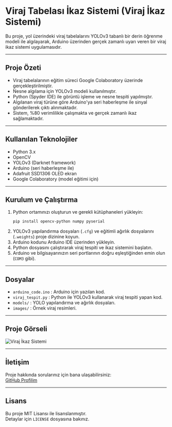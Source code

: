 # Viraj Tabelası İkaz Sistemi (Viraj İkaz Sistemi)

Bu proje, yol üzerindeki viraj tabelalarını YOLOv3 tabanlı bir derin öğrenme modeli ile algılayarak, Arduino üzerinden gerçek zamanlı uyarı veren bir viraj ikaz sistemi uygulamasıdır.

---

## Proje Özeti

- Viraj tabelalarının eğitim süreci Google Colaboratory üzerinde gerçekleştirilmiştir.
- Nesne algılama için YOLOv3 modeli kullanılmıştır.
- Python (Spyder IDE) ile görüntü işleme ve nesne tespiti yapılmıştır.
- Algılanan viraj türüne göre Arduino'ya seri haberleşme ile sinyal gönderilerek çıktı alınmaktadır.
- Sistem, %80 verimlilikle çalışmakta ve gerçek zamanlı ikaz sağlamaktadır.

---

## Kullanılan Teknolojiler

- Python 3.x
- OpenCV
- YOLOv3 (Darknet framework)
- Arduino (seri haberleşme ile)
- Adafruit SSD1306 OLED ekran
- Google Colaboratory (model eğitimi için)

---

## Kurulum ve Çalıştırma

1. Python ortamınızı oluşturun ve gerekli kütüphaneleri yükleyin:
    ```bash
    pip install opencv-python numpy pyserial
    ```
2. YOLOv3 yapılandırma dosyaları (`.cfg`) ve eğitimli ağırlık dosyalarını (`.weights`) proje dizinine koyun.
3. Arduino kodunu Arduino IDE üzerinden yükleyin.
4. Python dosyasını çalıştırarak viraj tespiti ve ikaz sistemini başlatın.
5. Arduino ve bilgisayarınızın seri portlarının doğru eşleştiğinden emin olun (`COM3` gibi).

---

## Dosyalar

- `arduino_code.ino` : Arduino için yazılan kod.
- `viraj_tespit.py` : Python ile YOLOv3 kullanarak viraj tespiti yapan kod.
- `models/` : YOLO yapılandırma ve ağırlık dosyaları.
- `images/` : Örnek viraj resimleri.

---

## Proje Görseli

![Viraj İkaz Sistemi](https://www.linkedin.com/posts/ahmetcantopcuoglu_yolov3-python-spyder-activity-7171544056571772929-7NK9?utm_source=share&utm_medium=member_desktop&rcm=ACoAADLb__MBdAHwaKz-Ccp6ceEVVNgI4kjRjnE)

---

## İletişim

Proje hakkında sorularınız için bana ulaşabilirsiniz:  
[GitHub Profilim](https://github.com/ahmetcantopcuoglu)

---

## Lisans

Bu proje MIT Lisansı ile lisanslanmıştır.  
Detaylar için `LICENSE` dosyasına bakınız.

